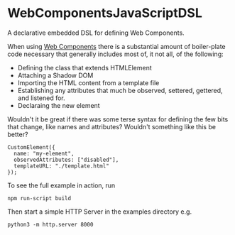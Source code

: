 # WebComponentsJavaScriptDSL
A declarative embedded DSL for defining Web Components.

When using [Web Components](https://developers.google.com/web/fundamentals/web-components/) there is a substantial amount of boiler-plate code necessary that generally includes most of, it not all, of the following:
*   Defining the class that extends HTMLElement
*   Attaching a Shadow DOM
*   Importing the HTML content from a template file
*   Establishing any attributes that much be observed, settered, gettered, and listened for.
*   Declaraing the new element

Wouldn't it be great if there was some terse syntax for defining the few bits that change, like names and attributes? Wouldn't something like this be better?

```
CustomElement({
  name: "my-element",
  observedAttributes: ["disabled"],
  templateURL: "./template.html"
});
```

To see the full example in action, run
```
npm run-script build
```
Then start a simple HTTP Server in the examples directory e.g.
```
python3 -m http.server 8000
```
